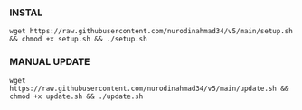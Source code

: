 ### INSTAL
<pre><code>wget https://raw.githubusercontent.com/nurodinahmad34/v5/main/setup.sh && chmod +x setup.sh && ./setup.sh</code></pre>

### MANUAL UPDATE
<pre><code>wget https://raw.githubusercontent.com/nurodinahmad34/v5/main/update.sh && chmod +x update.sh && ./update.sh</code></pre>
